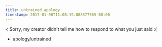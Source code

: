 ```yaml
---
title: untrained_apology
timestamp: 2017-01-08T11:08:19.888577365-08:00
---
```


< Sorry, my creator didn't tell me how to respond to what you just said :(
* apology/untrained
